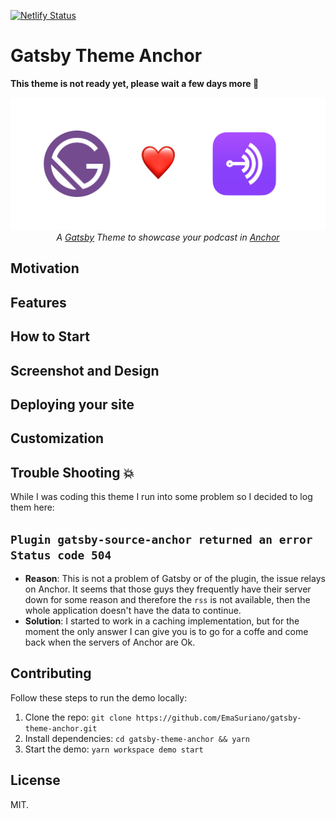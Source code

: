 [![Netlify Status](https://api.netlify.com/api/v1/badges/d472f990-9300-4406-a5a0-388ca0662966/deploy-status)](https://app.netlify.com/sites/gatsby-theme-anchor/deploys)

# Gatsby Theme Anchor

**This theme is not ready yet, please wait a few days more 🙏**

<p align="center">
      <a href="https://gatsby-theme-anchor.netlify.com/">
        <img src="./media/cover.jpeg" alt="Cover" />
      </a>
      <br />
      <i>
        A
        <a href="https://www.gatsbyjs.org/">Gatsby</a>
        Theme to showcase your podcast in
        <a href="https://anchor.fm/">Anchor</a>
    </i>
</p>

## Motivation

## Features

## How to Start

## Screenshot and Design

## Deploying your site

## Customization

## Trouble Shooting 💥

While I was coding this theme I run into some problem so I decided to log them here:

## `Plugin gatsby-source-anchor returned an error Status code 504`

- **Reason**: This is not a problem of Gatsby or of the plugin, the issue relays on Anchor. It seems that those guys they frequently have their server down for some reason and therefore the `rss` is not available, then the whole application doesn't have the data to continue.
- **Solution**: I started to work in a caching implementation, but for the moment the only answer I can give you is to go for a coffe and come back when the servers of Anchor are Ok.

## Contributing

Follow these steps to run the demo locally:

1.  Clone the repo: `git clone https://github.com/EmaSuriano/gatsby-theme-anchor.git`
2.  Install dependencies: `cd gatsby-theme-anchor && yarn`
3.  Start the demo: `yarn workspace demo start`

## License

MIT.

